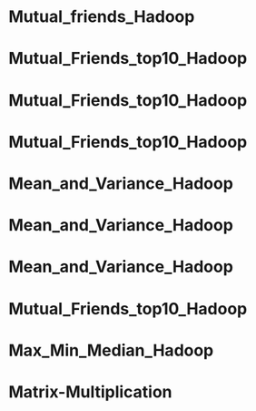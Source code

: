 # Mutual_friends_Hadoop
# Mutual_Friends_top10_Hadoop
# Mutual_Friends_top10_Hadoop
# Mutual_Friends_top10_Hadoop
# Mean_and_Variance_Hadoop
# Mean_and_Variance_Hadoop
# Mean_and_Variance_Hadoop
# Mutual_Friends_top10_Hadoop
# Max_Min_Median_Hadoop
# Matrix-Multiplication
